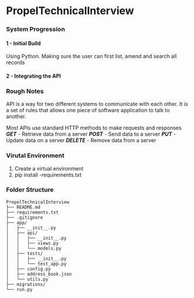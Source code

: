 # PropelTechnicalInterview
### System Progression
#### 1 - Initial Build
Using Python.
Making sure the user can first list, amend and search all records
#### 2 - Integrating the API
### Rough Notes

API is a way for two different systems to communicate with each other. It is a set of rules that allows one piece of software application to talk to another.

Most APIs use standard HTTP methods to make requests and responses
**_GET_** - Retrieve data from a server
**_POST_** - Send data to a server
**_PUT_** - Update data on a server
**_DELETE_** - Remove data from a server

### Virutal Environment

1. Create a virtual environment
2. pip install -requirements.txt

### Folder Structure

```
PropelTechnicalInterview
├── README.md
├── requirements.txt
├── .gitignore
├── app/
│   ├── __init__.py
│   ├── api/
│   │   ├── __init__.py
│   │   ├── views.py
│   │   └── models.py
│   ├── tests/
│   │   ├── __init__.py
│   │   └── test_app.py
│   ├── config.py
│   ├── address_book.json
│   └── utils.py
├── migrations/
└── run.py
```
